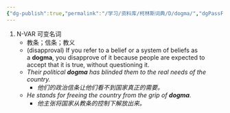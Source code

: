 ```yaml
---
{"dg-publish":true,"permalink":"/学习/资料库/柯林斯词典/D/dogma/","dgPassFrontmatter":true}
---
```


1. N-VAR 可变名词
	- 教条；信条；教义
	- (disapproval) If you refer to a belief or a system of beliefs as a **dogma**, you disapprove of it because people are expected to accept that it is true, without questioning it.
	- *Their political **dogma** has blinded them to the real needs of the country.*
		- *他们的政治信条让他们看不到国家真正的需要。*
	- *He stands for freeing the country from the grip of **dogma**.*
		- *他主张将国家从教条的控制下解放出来。*